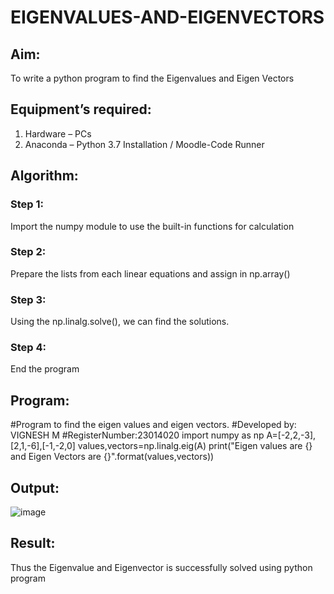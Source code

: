 # EIGENVALUES-AND-EIGENVECTORS
## Aim:
To write a python program to find the Eigenvalues and Eigen Vectors
## Equipment’s required:
1. 	Hardware – PCs
2. 	Anaconda – Python 3.7 Installation / Moodle-Code Runner
## Algorithm:
### Step 1: 
Import the numpy module to use the built-in functions for calculation
### Step 2: 
Prepare the lists from each linear equations and assign in np.array()
### Step 3: 
Using the np.linalg.solve(), we can find the solutions.
### Step 4: 
End the program

## Program:
#Program to find the eigen values and eigen vectors.
#Developed by: VIGNESH M
#RegisterNumber:23014020
import numpy as np
A=[-2,2,-3],[2,1,-6],[-1,-2,0]
values,vectors=np.linalg.eig(A)
print("Eigen values are {} and Eigen Vectors are {}".format(values,vectors))
## Output:
![image](https://github.com/vigneshvickyu/EIGENVALUES-AND-EIGENVECTORS/assets/151948835/33786099-ecf5-47fe-bbdd-c33aa02fc2f0)

## Result:
Thus the Eigenvalue and Eigenvector is successfully solved using python program
